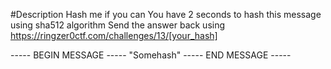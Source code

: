 #Description
  Hash me if you can
  You have 2 seconds to hash this message using sha512 algorithm
  Send the answer back using https://ringzer0ctf.com/challenges/13/[your_hash]

  ----- BEGIN MESSAGE -----
  "Somehash"
  ----- END MESSAGE -----
